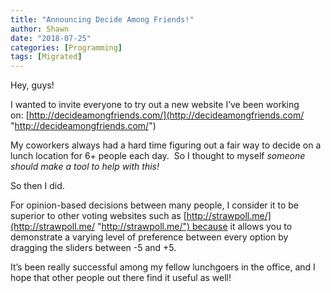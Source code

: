 ```yaml
---
title: "Announcing Decide Among Friends!"
author: Shawn
date: "2018-07-25"
categories: [Programming]
tags: [Migrated]
---
```


Hey, guys!

I wanted to invite everyone to try out a new website I’ve been working on: [http://decideamongfriends.com/](http://decideamongfriends.com/ "http://decideamongfriends.com/")

My coworkers always had a hard time figuring out a fair way to decide on a lunch location for 6+ people each day.  So I thought to myself _someone should make a tool to help with this!_

So then I did.

For opinion-based decisions between many people, I consider it to be superior to other voting websites such as [http://strawpoll.me/](http://strawpoll.me/ "http://strawpoll.me/") because it allows you to demonstrate a varying level of preference between every option by dragging the sliders between -5 and +5.

It’s been really successful among my fellow lunchgoers in the office, and I hope that other people out there find it useful as well!
